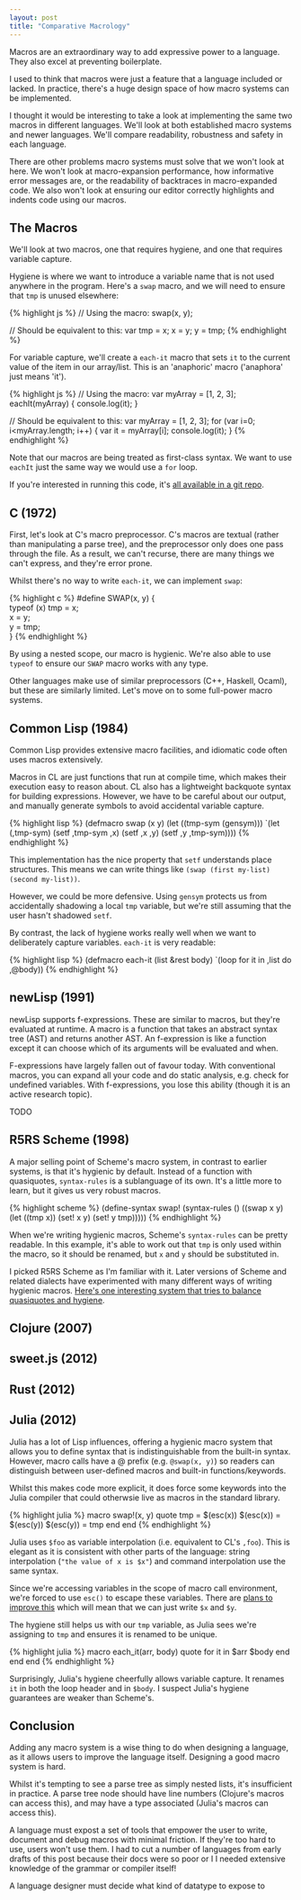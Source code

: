 ```yaml
--- 
layout: post
title: "Comparative Macrology"
---
```


Macros are an extraordinary way to add expressive power to a
language. They also excel at preventing boilerplate.

I used to think that macros were just a feature that a language
included or lacked. In practice, there's a huge design space of how
macro systems can be implemented.

I thought it would be interesting to take a look at implementing the
same two macros in different languages. We'll look at both established
macro systems and newer languages. We'll compare readability,
robustness and safety in each language.

There are other problems macro systems must solve that we won't look at
here. We won't look at macro-expansion performance, how informative
error messages are, or the readability of backtraces in macro-expanded
code. We also won't look at ensuring our editor correctly highlights
and indents code using our macros.

## The Macros

We'll look at two macros, one that requires hygiene, and one that
requires variable capture.

Hygiene is where we want to introduce a variable name that is not used
anywhere in the program. Here's a `swap` macro, and we will need to ensure
that `tmp` is unused elsewhere:

{% highlight js %}
// Using the macro:
swap(x, y);

// Should be equivalent to this:
var tmp = x;
x = y;
y = tmp;
{% endhighlight %}

For variable capture, we'll create a `each-it` macro that sets `it` to
the current value of the item in our array/list. This is an
'anaphoric' macro ('anaphora' just means 'it').

{% highlight js %}
// Using the macro:
var myArray = [1, 2, 3];
eachIt(myArray) {
    console.log(it);
}

// Should be equivalent to this:
var myArray = [1, 2, 3];
for (var i=0; i<myArray.length; i++) {
    var it = myArray[i];
    console.log(it);
}
{% endhighlight %}

Note that our macros are being treated as first-class syntax. We want
to use `eachIt` just the same way we would use a `for` loop.

If you're interested in running this code, it's
[all available in a git repo](https://github.com/Wilfred/comparative_macrology).

## C (1972)

First, let's look at C's macro preprocessor. C's macros are textual
(rather than manipulating a parse tree), and the preprocessor only
does one pass through the file. As a result, we can't recurse, there
are many things we can't express, and they're error prone.

Whilst there's no way to write `each-it`, we can implement `swap`:

{% highlight c %}
#define SWAP(x, y) {        \
        typeof (x) tmp = x; \
        x = y;              \
        y = tmp;            \
    }
{% endhighlight %}

By using a nested scope, our macro is hygienic. We're also able to use
`typeof` to ensure our `SWAP` macro works with any type.

Other languages make use of similar preprocessors (C++, Haskell,
Ocaml), but these are similarly limited. Let's move on to some
full-power macro systems.

## Common Lisp (1984)

Common Lisp provides extensive macro facilities, and idiomatic code
often uses macros extensively.

Macros in CL are just functions that run at compile time, which makes
their execution easy to reason about. CL also has a lightweight
backquote syntax for building expressions. However, we have to be
careful about our output, and manually generate symbols to avoid
accidental variable capture.

{% highlight lisp %}
(defmacro swap (x y)
  (let ((tmp-sym (gensym)))
    `(let (,tmp-sym)
       (setf ,tmp-sym ,x)
       (setf ,x ,y)
       (setf ,y ,tmp-sym))))
{% endhighlight %}

This implementation has the nice property that `setf` understands
place structures. This means we can write things like
`(swap (first my-list) (second my-list))`.

However, we could be more defensive. Using `gensym` protects us from
accidentally shadowing a local `tmp` variable, but we're still
assuming that the user hasn't shadowed `setf`.

By contrast, the lack of hygiene works really well when we want to
deliberately capture variables. `each-it` is very readable:

{% highlight lisp %}
(defmacro each-it (list &rest body)
  `(loop for it in ,list
      do ,@body))
{% endhighlight %}

## newLisp (1991)

newLisp supports f-expressions. These are similar to macros, but
they're evaluated at runtime. A macro is a function that takes an
abstract syntax tree (AST) and returns another AST. An f-expression is
like a function except it can choose which of its arguments will be
evaluated and when.

F-expressions have largely fallen out of favour today. With
conventional macros, you can expand all your code and do static
analysis, e.g. check for undefined variables. With f-expressions, you
lose this ability (though it is an active research topic).

TODO

## R5RS Scheme (1998)

A major selling point of Scheme's macro system, in contrast to earlier
systems, is that it's hygienic by default. Instead of a function with
quasiquotes, `syntax-rules` is a sublanguage of its own. It's a little
more to learn, but it gives us very robust macros.

{% highlight scheme %}
(define-syntax swap!
  (syntax-rules ()
    ((swap x y)
     (let ((tmp x))
       (set! x y)
       (set! y tmp)))))
{% endhighlight %}

When we're writing hygienic macros, Scheme's `syntax-rules` can be
pretty readable. In this example, it's able to work out that `tmp` is
only used within the macro, so it should be renamed, but `x` and `y`
should be substituted in.



I picked R5RS Scheme as I'm familiar with it. Later versions of Scheme
and related dialects have experimented with many different ways of
writing hygienic
macros. [Here's one interesting system that tries to balance quasiquotes and hygiene](http://www.rntz.net/post/intuitive-hygienic-macros.html).

## Clojure (2007)

## sweet.js (2012)



## Rust (2012)

## Julia (2012)

Julia has a lot of Lisp influences, offering a hygienic macro system
that allows you to define syntax that is indistinguishable from the
built-in syntax. However, macro calls have a @ prefix (e.g.
`@swap(x, y)`) so readers can distinguish between user-defined macros
and built-in functions/keywords.

Whilst this makes code more explicit, it does force some keywords into
the Julia compiler that could otherwsie live as macros in the standard
library.

{% highlight julia %}
macro swap!(x, y)
    quote
        tmp = $(esc(x))
        $(esc(x)) = $(esc(y))
        $(esc(y)) = tmp
    end
end
{% endhighlight %}

Julia uses `$foo` as variable interpolation (i.e. equivalent to CL's
`,foo`). This is elegant as it is consistent with other parts of the
language: string interpolation (`"the value of x is $x"`) and command
interpolation use the same syntax.

Since we're accessing variables in the scope of macro call
environment, we're forced to use `esc()` to escape these
variables. There are
[plans to improve this](https://github.com/JuliaLang/julia/pull/6910)
which will mean that we can just write `$x` and `$y`.

The hygiene still helps us with our `tmp` variable, as Julia sees
we're assigning to `tmp` and ensures it is renamed to be unique.

{% highlight julia %}
macro each_it(arr, body)
    quote
        for it in $arr
            $body
        end
    end
end
{% endhighlight %}

Surprisingly, Julia's hygiene cheerfully allows variable capture. It
renames `it` in both the loop header and in `$body`. I suspect Julia's
hygiene guarantees are weaker than Scheme's.

## Conclusion

Adding any macro system is a wise thing to do when designing a language,
as it allows users to improve the language itself. Designing a good
macro system is hard.

Whilst it's tempting to see a parse tree as simply nested lists, it's
insufficient in practice. A parse tree node should have line numbers
(Clojure's macros can access this), and may have a type associated
(Julia's macros can access this).

A language must expost a set of tools that empower the user to write,
document and debug macros with minimal friction. If they're too hard
to use, users won't use them. I had to cut a number of languages
from early drafts of this post because their docs were so poor or I
I needed extensive knowledge of the grammar or compiler itself!

A language designer must decide what kind of datatype to expose to


